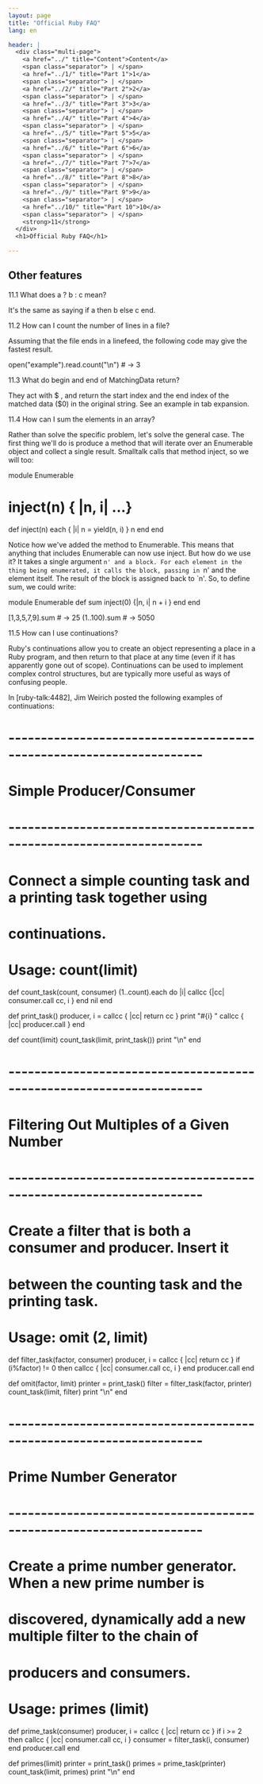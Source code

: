 ```yaml
---
layout: page
title: "Official Ruby FAQ"
lang: en

header: |
  <div class="multi-page">
    <a href="../" title="Content">Content</a>
    <span class="separator"> | </span>
    <a href="../1/" title="Part 1">1</a>
    <span class="separator"> | </span>
    <a href="../2/" title="Part 2">2</a>
    <span class="separator"> | </span>
    <a href="../3/" title="Part 3">3</a>
    <span class="separator"> | </span>
    <a href="../4/" title="Part 4">4</a>
    <span class="separator"> | </span>
    <a href="../5/" title="Part 5">5</a>
    <span class="separator"> | </span>
    <a href="../6/" title="Part 6">6</a>
    <span class="separator"> | </span>
    <a href="../7/" title="Part 7">7</a>
    <span class="separator"> | </span>
    <a href="../8/" title="Part 8">8</a>
    <span class="separator"> | </span>
    <a href="../9/" title="Part 9">9</a>
    <span class="separator"> | </span>
    <a href="../10/" title="Part 10">10</a>
    <span class="separator"> | </span>
    <strong>11</strong>
  </div>
  <h1>Official Ruby FAQ</h1>

---
```


## Other features

11.1 What does a ? b : c mean?

It's the same as saying if a then b else c end.

11.2 How can I count the number of lines in a file?

Assuming that the file ends in a linefeed, the following code may give the
fastest result.



open("example").read.count("\n")  # -> 3

11.3 What do begin and end of MatchingData return?

They act with $ , and return the start index and the end index of the
matched data ($0) in the original string. See an example in tab expansion.

11.4 How can I sum the elements in an array?

Rather than solve the specific problem, let's solve the general case. The
first thing we'll do is produce a method that will iterate over an Enumerable
object and collect a single result. Smalltalk calls that method inject, so we
will too:



module Enumerable

  # inject(n) { |n, i| ...}
  def inject(n)
    each { |i|
      n = yield(n, i)
    }
    n
  end
end

Notice how we've added the method to Enumerable. This means that anything
that includes Enumerable can now use inject. But how do we use it? It takes
a single argument `n' and a block. For each element in the thing being
enumerated, it calls the block, passing in `n' and the element itself.
The result of the block is assigned back to `n'. So, to define sum,
we could write:



module Enumerable
  def sum
    inject(0) {|n, i|  n + i }
  end
end

[1,3,5,7,9].sum  # -> 25
(1..100).sum     # -> 5050

11.5 How can I use continuations?

Ruby's continuations allow you to create an object representing a place in a
Ruby program, and then return to that place at any time (even if it has
apparently gone out of scope). Continuations can be used to implement complex
control structures, but are typically more useful as ways of confusing people.

In [ruby-talk:4482], Jim Weirich posted the following examples of
continuations:



# --------------------------------------------------------------------
# Simple Producer/Consumer
# --------------------------------------------------------------------
# Connect a simple counting task and a printing task together using
# continuations.
#
# Usage:  count(limit)

def count_task(count, consumer)
  (1..count).each do
    |i|
    callcc {|cc| consumer.call cc, i }
  end
  nil
end

def print_task()
  producer, i = callcc { |cc| return cc }
  print "#{i} "
  callcc { |cc| producer.call }
end

def count(limit)
  count_task(limit, print_task())
  print "\n"
end



# --------------------------------------------------------------------
# Filtering Out Multiples of a Given Number
# --------------------------------------------------------------------
# Create a filter that is both a consumer and producer.  Insert it
# between the counting task and the printing task.
#
# Usage:  omit (2, limit)

def filter_task(factor, consumer)
  producer, i = callcc { |cc| return cc }
  if (i%factor) != 0 then
    callcc { |cc| consumer.call cc, i }
  end
  producer.call
end

def omit(factor, limit)
  printer = print_task()
  filter = filter_task(factor, printer)
  count_task(limit, filter)
  print "\n"
end



# --------------------------------------------------------------------
# Prime Number Generator
# --------------------------------------------------------------------
# Create a prime number generator.  When a new prime number is
# discovered, dynamically add a new multiple filter to the chain of
# producers and consumers.
#
# Usage:  primes (limit)

def prime_task(consumer)
  producer, i = callcc { |cc| return cc }
  if i >= 2 then
    callcc { |cc| consumer.call cc, i }
    consumer = filter_task(i, consumer)
  end
  producer.call
end

def primes(limit)
  printer = print_task()
  primes = prime_task(printer)
  count_task(limit, primes)
  print "\n"
end
